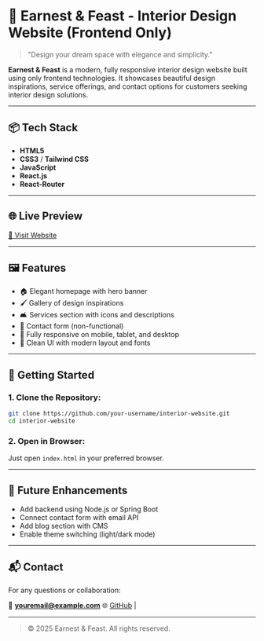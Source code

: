 # 🏡 Earnest & Feast - Interior Design Website (Frontend Only)

> "Design your dream space with elegance and simplicity."

**Earnest & Feast** is a modern, fully responsive interior design website built using only frontend technologies. It showcases beautiful design inspirations, service offerings, and contact options for customers seeking interior design solutions.

---

## 📦 Tech Stack

* **HTML5**
* **CSS3** / **Tailwind CSS** 
* **JavaScript**
* **React.js** 
* **React-Router**

---

## 🌐 Live Preview

[🔗 Visit Website](https://earnestandfeast.netlify.app) 

---

## 🖼️ Features

* 🏠 Elegant homepage with hero banner
* 🖌️ Gallery of design inspirations
* 🛋️ Services section with icons and descriptions
* 📝 Contact form (non-functional)
* 📱 Fully responsive on mobile, tablet, and desktop
* 🌙 Clean UI with modern layout and fonts



---

## 🚀 Getting Started

### 1. Clone the Repository:

```bash
git clone https://github.com/your-username/interior-website.git
cd interior-website
```

### 2. Open in Browser:

Just open `index.html` in your preferred browser.

---

## 🎯 Future Enhancements

* Add backend using Node.js or Spring Boot
* Connect contact form with email API
* Add blog section with CMS
* Enable theme switching (light/dark mode)

---

## 📬 Contact

For any questions or collaboration:

📧 **[youremail@example.com](mailto:sajaltiwari9364.com)**
🌐 [GitHub](https://github.com/SAJAL437) |

---

> © 2025 Earnest & Feast. All rights reserved.
